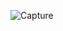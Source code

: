 ![Capture](https://user-images.githubusercontent.com/114914614/210527197-b13a42b8-5ae6-42bb-8861-5fee651ba99b.PNG)
